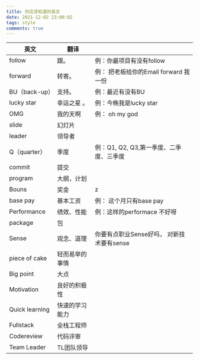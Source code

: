 ```yaml
---
title: 你应该知道的英文
date: 2021-12-02 23:00:02
tags: style
comments: true
---
```


| 英文           | 翻译           |                                           |
| -------------- | -------------- | ----------------------------------------- |
| follow         | 跟。           | 例：你最项目有没有follow                  |
| forward        | 转寄。         | 例： 把老板给你的Email forward 我一份     |
| BU（back-up）  | 支持。         | 例：最近有没有BU                          |
| lucky star     | 幸运之星 。    | 例：今晚我是lucky star                    |
| OMG            | 我的天啊       | 例： oh my god                            |
| slide          | 幻灯片         |                                           |
| leader         | 领导者         |                                           |
| Q（quarter）   | 季度           | 例：Q1, Q2, Q3,第一季度、二季度、三季度   |
| commit         | 提交           |                                           |
| program        | 大纲，计划     |                                           |
| Bouns          | 奖金           | z                                         |
| base pay       | 基本工资       | 例： 这个月只有base pay                   |
| Performance    | 绩效、性能     | 例：这样的performace 不好呀               |
| package        | 包             |                                           |
| Sense          | 观念、道理     | 你要有点职业Sense好吗， 对新技术要有sense |
| piece of cake  | 轻而易举的事情 |                                           |
| Big point      | 大点           |                                           |
| Motivation     | 良好的积极性   |                                           |
| Quick learning | 快速的学习能力 |                                           |
| Fullstack      | 全栈工程师     |                                           |
| Codereview     | 代码评审       |                                           |
| Team Leader    | TL团队领导     |                                           |